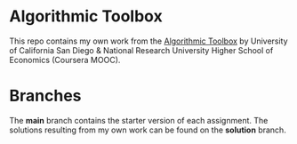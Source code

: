 # Algorithmic Toolbox

This repo contains my own work from the [Algorithmic Toolbox](https://www.coursera.org/learn/algorithmic-toolbox/) by University of California San Diego & National Research University Higher School of Economics (Coursera MOOC).

# Branches
The **main** branch contains the starter version of each assignment. The solutions resulting from my own work can be found on the **solution** branch.
